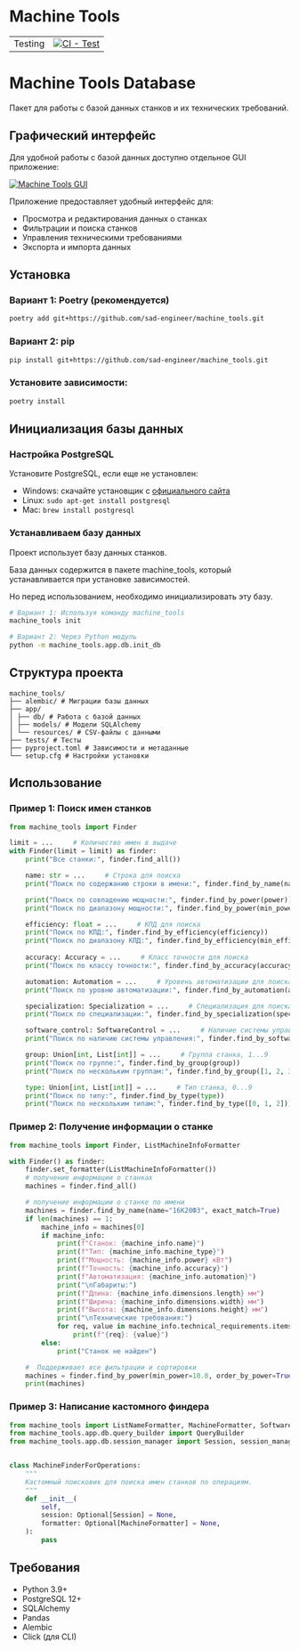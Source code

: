 # Machine Tools

| | |
| --- | --- |
| Testing | [![CI - Test](https://github.com/sad-engineer/machine_tools/actions/workflows/python-tests.yml/badge.svg)](https://github.com/sad-engineer/machine_tools/actions/workflows/python-tests.yml) |

# Machine Tools Database

Пакет для работы с базой данных станков и их технических требований.

## Графический интерфейс

Для удобной работы с базой данных доступно отдельное GUI приложение:

[![Machine Tools GUI](https://img.shields.io/badge/Machine%20Tools-GUI%20Application-blue?style=for-the-badge)](https://github.com/sad-engineer/machine_tools_gui_kivi)

Приложение предоставляет удобный интерфейс для:
- Просмотра и редактирования данных о станках
- Фильтрации и поиска станков
- Управления техническими требованиями
- Экспорта и импорта данных

## Установка

### Вариант 1: Poetry (рекомендуется)
```bash
poetry add git+https://github.com/sad-engineer/machine_tools.git
```

### Вариант 2: pip
```bash
pip install git+https://github.com/sad-engineer/machine_tools.git
```

### Установите зависимости:
```bash
poetry install
```

## Инициализация базы данных

### Настройка PostgreSQL

Установите PostgreSQL, если еще не установлен:
   - Windows: скачайте установщик с [официального сайта](https://www.postgresql.org/download/windows/)
   - Linux: `sudo apt-get install postgresql`
   - Mac: `brew install postgresql`

### Устанавливаем базу данных 

Проект использует базу данных станков. 

База данных содержится в пакете machine_tools, который устанавливается при установке зависимостей. 

Но перед использованием, необходимо инициализировать эту базу.

```bash
# Вариант 1: Используя команду machine_tools
machine_tools init

# Вариант 2: Через Python модуль
python -m machine_tools.app.db.init_db
```

## Структура проекта
```
machine_tools/
├── alembic/ # Миграции базы данных
├── app/
│ ├── db/ # Работа с базой данных
│ ├── models/ # Модели SQLAlchemy
│ └── resources/ # CSV-файлы с данными
├── tests/ # Тесты
├── pyproject.toml # Зависимости и метаданные
└── setup.cfg # Настройки установки
```

## Использование

### Пример 1: Поиск имен станков
```python
from machine_tools import Finder

limit = ...     # Количество имен в выдаче
with Finder(limit = limit) as finder: 
    print("Все станки:", finder.find_all())

    name: str = ...     # Строка для поиска
    print("Поиск по содержанию строки в имени:", finder.find_by_name(name))

    print("Поиск по совпадению мощности:", finder.find_by_power(power))
    print("Поиск по диапазону мощности:", finder.find_by_power(min_power=min_power, max_power=max_power))

    efficiency: float = ...     # КПД для поиска
    print("Поиск по КПД:", finder.find_by_efficiency(efficiency))
    print("Поиск по диапазону КПД:", finder.find_by_efficiency(min_efficiency=min_efficiency, max_efficiency=max_efficiency))
    
    accuracy: Accuracy = ...     # Класс точности для поиска
    print("Поиск по классу точности:", finder.find_by_accuracy(accuracy))

    automation: Automation = ...     # Уровень автоматизации для поиска
    print("Поиск по уровню автоматизации:", finder.find_by_automation(automation))

    specialization: Specialization = ...     # Специализация для поиска
    print("Поиск по специализации:", finder.find_by_specialization(specialization))

    software_control: SoftwareControl = ...     # Наличие системы управления для поиска
    print("Поиск по наличию системы управления:", finder.find_by_software_control(software_control))

    group: Union[int, List[int]] = ...     # Группа станка, 1...9
    print("Поиск по группе:", finder.find_by_group(group))
    print("Поиск по нескольким группам:", finder.find_by_group([1, 2, 3]))

    type: Union[int, List[int]] = ...     # Тип станка, 0...9
    print("Поиск по типу:", finder.find_by_type(type))  
    print("Поиск по нескольким типам:", finder.find_by_type([0, 1, 2]))
```

### Пример 2: Получение информации о станке

```python
from machine_tools import Finder, ListMachineInfoFormatter

with Finder() as finder:
    finder.set_formatter(ListMachineInfoFormatter())
    # получение информации о станках
    machines = finder.find_all()

    # получение информации о станке по имени
    machines = finder.find_by_name(name="16К20Ф3", exact_match=True)
    if len(machines) == 1:
        machine_info = machines[0]
        if machine_info:
            print(f"Станок: {machine_info.name}")
            print(f"Тип: {machine_info.machine_type}")
            print(f"Мощность: {machine_info.power} кВт")
            print(f"Точность: {machine_info.accuracy}")
            print(f"Автоматизация: {machine_info.automation}")
            print("\nГабариты:")
            print(f"Длина: {machine_info.dimensions.length} мм")
            print(f"Ширина: {machine_info.dimensions.width} мм")
            print(f"Высота: {machine_info.dimensions.height} мм")
            print("\nТехнические требования:")
            for req, value in machine_info.technical_requirements.items():
                print(f"{req}: {value}")
        else:
            print("Станок не найден")

    #  Поддерживает все фильтрации и сортировки
    machines = finder.find_by_power(min_power=10.0, order_by_power=True, descending=True)
    print(machines)
```

### Пример 3: Написание кастомного финдера

```python
from machine_tools import ListNameFormatter, MachineFormatter, SoftwareControl
from machine_tools.app.db.query_builder import QueryBuilder
from machine_tools.app.db.session_manager import Session, session_manager


class MachineFinderForOperations:
    """
    Кастомный поисковик для поиска имен станков по операциям.
    """
    def __init__(
        self,
        session: Optional[Session] = None,
        formatter: Optional[MachineFormatter] = None,
    ):
        pass
```

## Требования

- Python 3.9+
- PostgreSQL 12+
- SQLAlchemy
- Pandas
- Alembic
- Click (для CLI)